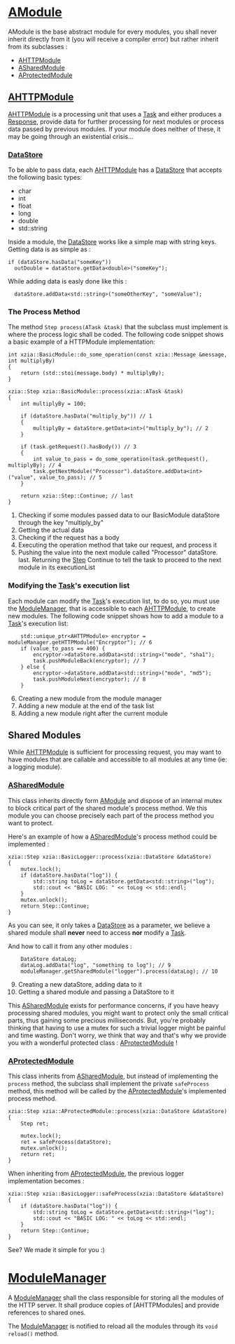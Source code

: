 # [AModule]
AModule is the base abstract module for every modules, you shall never inherit directly from it (you will receive a compiler error) but rather inherit from its subclasses :
* [AHTTPModule]
* [ASharedModule]
* [AProtectedModule]

## [AHTTPModule]
[AHTTPModule] is a processing unit that uses a [Task] and either produces a [Response], provide data for further processing for next modules or process data passed by previous modules. If your module does neither of these, it may be going through an existential crisis...

### [DataStore]
To be able to pass data, each [AHTTPModule] has a [DataStore] that accepts the following basic types:
* char
* int
* float
* long
* double
* std::string

Inside a module, the [DataStore] works like a simple map with string keys. Getting data is as simple as :
```
if (dataStore.hasData("someKey"))
  outDouble = dataStore.getData<double>("someKey");
```

While adding data is easly done like this :
```
  dataStore.addData<std::string>("someOtherKey", "someValue");
```

### The Process Method
The method `Step process(ATask &task)` that the subclass must implement is where the process logic shall be coded. The following code snippet shows a basic example of a HTTPModule implementation:
```
int xzia::BasicModule::do_some_operation(const xzia::Message &message, int multiplyBy) 
{
    return (std::stoi(message.body) * multiplyBy);
}

xzia::Step xzia::BasicModule::process(xzia::ATask &task)
{
    int multiplyBy = 100;

    if (dataStore.hasData("multiply_by")) // 1
    {
        multiplyBy = dataStore.getData<int>("multiply_by"); // 2
    }

    if (task.getRequest().hasBody()) // 3
    {
        int value_to_pass = do_some_operation(task.getRequest(), multiplyBy); // 4
        task.getNextModule("Processor").dataStore.addData<int>("value", value_to_pass); // 5
    }

    return xzia::Step::Continue; // last
}
```
1. Checking if some modules passed data to our BasicModule dataStore through the key "multiply_by"
2. Getting the actual data
3. Checking if the request has a body
4. Executing the operation method that take our request, and process it
5. Pushing the value into the next module called "Processor" dataStore.
last. Returning the [Step] Continue to tell the task to proceed to the next module in its executionList

### Modifying the [Task]'s execution list
Each module can modify the [Task]'s execution list, to do so, you must use the [ModuleManager], that is accessible to each [AHTTPModule], to create new modules. 
The following code snippet shows how to add a module to a [Task]'s execution list:
```
    std::unique_ptr<AHTTPModule> encryptor = moduleManager.getHTTPModule("Encryptor"); // 6
    if (value_to_pass == 400) {
        encryptor->dataStore.addData<std::string>("mode", "sha1");
        task.pushModuleBack(encryptor); // 7
    } else {
        encryptor->dataStore.addData<std::string>("mode", "md5");
        task.pushModuleNext(encryptor); // 8
    }
```
6. Creating a new module from the module manager
7. Adding a new module at the end of the task list
8. Adding a new module right after the current module

## Shared Modules
While [AHTTPModule] is sufficient for processing request, you may want to have modules that are callable and accessible to all modules at any time (ie: a logging module).

### [ASharedModule]
This class inherits directly form [AModule] and dispose of an internal mutex to block critical part of the shared module's process method. We this module you can choose precisely each part of the process method you want to protect. 

Here's an example of how a [ASharedModule]'s process method could be implemented :
```
xzia::Step xzia::BasicLogger::process(xzia::DataStore &dataStore) 
{
    mutex.lock();
    if (dataStore.hasData("log")) {
        std::string toLog = dataStore.getData<std::string>("log");
        std::cout << "BASIC LOG: " << toLog << std::endl;
    }
    mutex.unlock();
    return Step::Continue;
}
```
As you can see, it only takes a [DataStore] as a parameter, we believe a shared module shall __never__ need to access __nor__ modify a [Task]. 

And how to call it from any other modules :
```
    DataStore dataLog; 
    dataLog.addData("log", "something to log"); // 9 
    moduleManager.getSharedModule("logger").process(dataLog); // 10
```
9. Creating a new dataStore, adding data to it
10. Getting a shared module and passing a DataStore to it

This [ASharedModule] exists for performance concerns, if you have heavy processing shared modules, you might want to protect only the small critical parts, thus gaining some precious milliseconds. 
But, you're probably thinking that having to use a mutex for such a trivial logger might be painful and time wasting. Don't worry, we think that way and that's why we provide you with a wonderful protected class : [AProtectedModule] !

### [AProtectedModule]
This class inherits from [ASharedModule], but instead of implementing the `process` method, the subclass shall implement the private `safeProcess` method, this method will be called by the [AProtectedModule]'s implemented process method.
```
xzia::Step xzia::AProtectedModule::process(xzia::DataStore &dataStore)
{
    Step ret;

    mutex.lock();
    ret = safeProcess(dataStore);
    mutex.unlock();
    return ret;
}
```

When inheriting from [AProtectedModule], the previous logger implementation becomes :
```
xzia::Step xzia::BasicLogger::safeProcess(xzia::DataStore &dataStore) 
{
    if (dataStore.hasData("log")) {
        std::string toLog = dataStore.getData<std::string>("log");
        std::cout << "BASIC LOG: " << toLog << std::endl;
    }
    return Step::Continue;
}
```

See? We made it simple for you :)

# [ModuleManager]
A [ModuleManager] shall the class responsible for storing all the modules of the HTTP server. It shall produce copies of [AHTTPModules]
and provide references to shared ones.

The [ModuleManager] is notified to reload all the modules through its `void reload()` method.


[AModule]: https://github.com/PierreBougon/ExistenZIA/blob/master/API/include/modules/AModule.hpp
[AHTTPModule]: https://github.com/PierreBougon/ExistenZIA/blob/master/API/include/modules/AHTTPModule.hpp
[ASharedModule]: https://github.com/PierreBougon/ExistenZIA/blob/master/API/include/modules/ASharedModule.hpp
[AProtectedModule]: https://github.com/PierreBougon/ExistenZIA/blob/master/API/include/modules/AProtectedModule.hpp
[ModuleManager]: https://github.com/PierreBougon/ExistenZIA/blob/master/API/include/modules/AModuleManager.hpp
[Task]: https://github.com/PierreBougon/ExistenZIA/blob/master/API/include/task/ITask.hpp
[Response]: https://github.com/PierreBougon/ExistenZIA/blob/master/API/include/http/Response.hpp
[DataStore]: https://github.com/PierreBougon/ExistenZIA/blob/master/API/include/modules/DataStore.hpp
[Step]: https://github.com/PierreBougon/ExistenZIA/blob/master/API/include/modules/Step.hpp
